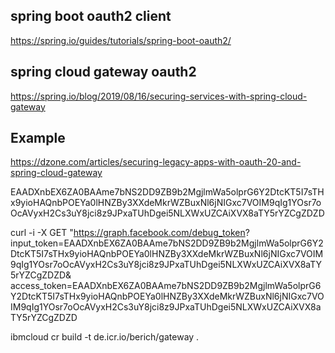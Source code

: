 
## spring boot oauth2 client
https://spring.io/guides/tutorials/spring-boot-oauth2/

## spring cloud gateway oauth2
https://spring.io/blog/2019/08/16/securing-services-with-spring-cloud-gateway

## Example
https://dzone.com/articles/securing-legacy-apps-with-oauth-20-and-spring-cloud-gateway

 EAADXnbEX6ZA0BAAme7bNS2DD9ZB9b2MgjlmWa5olprG6Y2DtcKT5I7sTHx9yioHAQnbPOEYa0lHNZBy3XXdeMkrWZBuxNl6jNIGxc7VOIM9qIg1YOsr7oOcAVyxH2Cs3uY8jci8z9JPxaTUhDgei5NLXWxUZCAiXVX8aTY5rYZCgZDZD
 
 curl -i -X GET "https://graph.facebook.com/debug_token?
   input_token=EAADXnbEX6ZA0BAAme7bNS2DD9ZB9b2MgjlmWa5olprG6Y2DtcKT5I7sTHx9yioHAQnbPOEYa0lHNZBy3XXdeMkrWZBuxNl6jNIGxc7VOIM9qIg1YOsr7oOcAVyxH2Cs3uY8jci8z9JPxaTUhDgei5NLXWxUZCAiXVX8aTY5rYZCgZDZD&
   access_token=EAADXnbEX6ZA0BAAme7bNS2DD9ZB9b2MgjlmWa5olprG6Y2DtcKT5I7sTHx9yioHAQnbPOEYa0lHNZBy3XXdeMkrWZBuxNl6jNIGxc7VOIM9qIg1YOsr7oOcAVyxH2Cs3uY8jci8z9JPxaTUhDgei5NLXWxUZCAiXVX8aTY5rYZCgZDZD
   
   
   
ibmcloud cr build -t de.icr.io/berich/gateway .
